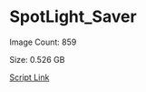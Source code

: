 # SpotLight_Saver

Image Count: 859

Size: 0.526 GB

[Script Link](https://github.com/liuyal/Archive/blob/master/Python/Utilities/Miscellaneous/spotlight_saver.py)